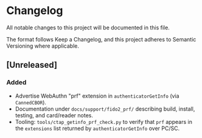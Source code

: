 # Changelog

All notable changes to this project will be documented in this file.

The format follows Keep a Changelog, and this project adheres to Semantic Versioning where applicable.

## [Unreleased]

### Added
- Advertise WebAuthn "prf" extension in `authenticatorGetInfo` (via `CannedCBOR`).
- Documentation under `docs/support/fido2_prf/` describing build, install, testing, and card/reader notes.
- Tooling: `tools/ctap_getinfo_prf_check.py` to verify that `prf` appears in the `extensions` list returned by `authenticatorGetInfo` over PC/SC.

